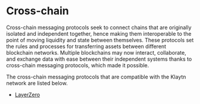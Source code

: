 # Cross-chain

Cross-chain messaging protocols seek to connect chains that are originally isolated and independent together, hence making them interoperable to the point of moving liquidity and state between themselves. These protocols set the rules and processes for transferring assets between different blockchain networks. Multiple blockchains may now interact, collaborate, and exchange data with ease between their independent systems thanks to cross-chain messaging protocols, which made it possible.

The cross-chain messaging protocols that are compatible with the Klaytn network are listed below.

* [LayerZero](https://layerzero.gitbook.io/docs/)
